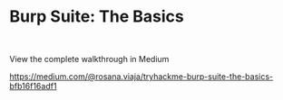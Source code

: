 <h1>Burp Suite: The Basics</h1>

<br>

<p> View the complete walkthrough in Medium</p>


https://medium.com/@rosana.viaja/tryhackme-burp-suite-the-basics-bfb16f16adf1

<br>
